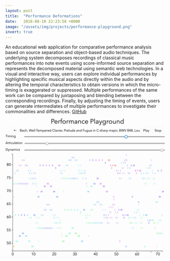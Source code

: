 ```yaml
---
layout: post
title:  "Performance Deformations"
date:   2016-08-10 22:23:58 +0000
image: "/assets/img/projects/performance-playground.png"
invert: true
---
```


An educational web application for comparative performance analysis based on source separation and object-based audio techniques. The underlying system decomposes recordings of classical music performances into note events using score-informed source separation and represents the decomposed material using semantic web technologies. In a visual and interactive way, users can explore individual performances by highlighting specific musical aspects directly within the audio and by altering the temporal characteristics to obtain versions in which the micro-timing is exaggerated or suppressed. Multiple performances of the same work can be compared by juxtaposing and blending between the corresponding recordings. Finally, by adjusting the timing of events, users can generate intermediates of multiple performances to investigate their commonalities and differences.
<a href="https://github.com/florianthalmann/performance-playground" target="blank">GitHub</a>

<img src="/assets/img/projects/performance-playground.png" />
